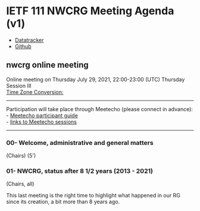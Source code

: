# IETF 111 NWCRG Meeting Agenda (v1)

* [Datatracker](https://datatracker.ietf.org/rg/nwcrg/) 
* [Github](https://github.com/irtf-nwcrg/rg-materials/)


## nwcrg online meeting

Online meeting on Thursday July 29, 2021, 22:00-23:00 (UTC) Thursday Session III    
[Time Zone Conversion:](https://www.timeanddate.com/worldclock/fixedtime.html?iso=20210729T2200)

------------------

Participation will take place through Meetecho (please connect in advance):    
    - [Meetecho participant guide](https://www.ietf.org/how/meetings/technology/meetecho-guide-participant/)    
    - [links to Meetecho sessions](https://datatracker.ietf.org/meeting/111/agenda)

------------------

### 00- Welcome, administrative and general matters    
(Chairs) (5')

### 01- NWCRG, status after 8 1/2 years (2013 - 2021)
(Chairs, all)

This last meeting is the right time to highlight what happened in our RG since its creation, a bit more than 8 years ago.

